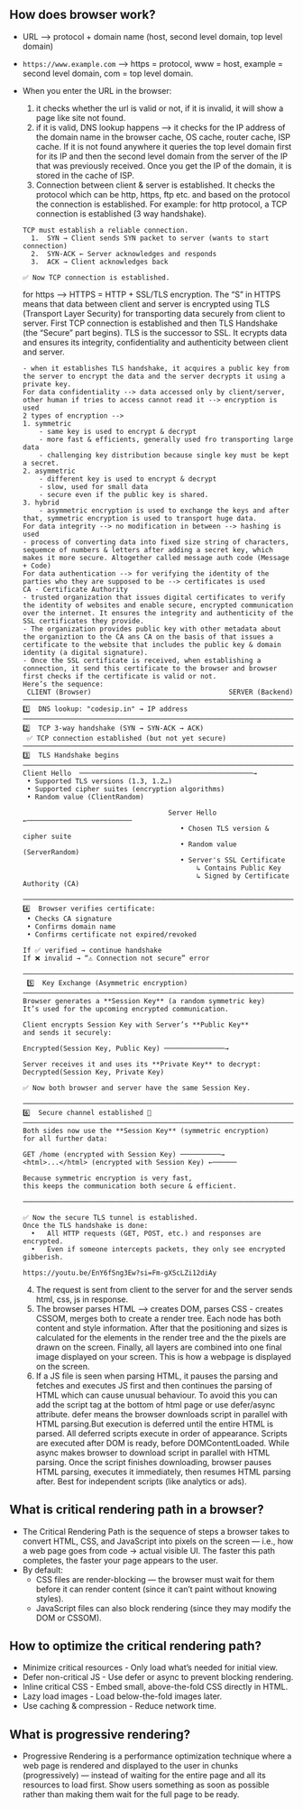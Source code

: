 ## How does browser work?
- URL --> protocol + domain name (host, second level domain, top level domain)
- ```https://www.example.com``` --> https = protocol, www = host, example = second level domain, com = top level domain.
- When you enter the URL in the browser:
  1. it checks whether the url is valid or not, if it is invalid, it will show a page like site not found.
  2. if it is valid, DNS lookup happens --> it checks for the IP address of the domain name in the browser cache, OS cache, router cache, ISP cache. If it is not found anywhere it queries the top level domain first for its IP and then the second level domain from the server of the IP that was previously received. Once you get the IP of the domain, it is stored in the cache of ISP.
  3. Connection between client & server is established. It checks the protocol which can be http, https, ftp etc. and based on the protocol the connection is established. For example: for http protocol, a TCP connection is established (3 way handshake).
  ```
  TCP must establish a reliable connection.
	1.	SYN → Client sends SYN packet to server (wants to start connection)
	2.	SYN-ACK ← Server acknowledges and responds
	3.	ACK → Client acknowledges back

  ✅ Now TCP connection is established.
  ```
     for https --> HTTPS = HTTP + SSL/TLS encryption. The “S” in HTTPS means that data between client and server is encrypted using TLS (Transport Layer Security) for transporting data securely from client to server. First TCP connection is established and then TLS Handshake (the “Secure” part begins). TLS is the successor to SSL. It ecrypts data and ensures its integrity, confidentiality and authenticity between client and server.
  ```
  - when it establishes TLS handshake, it acquires a public key from the server to encrypt the data and the server decrypts it using a private key.
  For data confidentiality --> data accessed only by client/server, other human if tries to access cannot read it --> encryption is used
  2 types of encryption -->
  1. symmetric
      - same key is used to encrypt & decrypt
      - more fast & efficients, generally used fro transporting large data
      - challenging key distribution because single key must be kept a secret.
  2. asymmetric
      - different key is used to encrypt & decrypt
      - slow, used for small data
      - secure even if the public key is shared.
  3. hybrid
      - asymmetric encryption is used to exchange the keys and after that, symmetric encryption is used to transport huge data.
  For data integrity --> no modification in between --> hashing is used
  - process of converting data into fixed size string of characters, sequemce of numbers & letters after adding a secret key, which makes it more secure. Altogether called message auth code (Message + Code)
  For data authentication --> for verifying the identity of the parties who they are supposed to be --> certificates is used
  CA - Certificate Authority
  - trusted organization that issues digital certificates to verify the identity of websites and enable secure, encrypted communication over the internet. It ensures the integrity and authenticity of the SSL certificates they provide.
  - The organization provides public key with other metadata about the organiztion to the CA ans CA on the basis of that issues a certificate to the website that includes the public key & domain identity (a digital signature).
  - Once the SSL certificate is received, when establishing a connection, it send this certificate to the browser and browser first checks if the certificate is valid or not.
  Here’s the sequence:
   CLIENT (Browser)                                  SERVER (Backend)
  ─────────────────────────────────────────────────────────────────────────────
  1️⃣  DNS lookup: "codesip.in" → IP address
  ─────────────────────────────────────────────────────────────────────────────
  2️⃣  TCP 3-way handshake (SYN → SYN-ACK → ACK)
   ✅ TCP connection established (but not yet secure)
  ─────────────────────────────────────────────────────────────────────────────
  3️⃣  TLS Handshake begins
  ─────────────────────────────────────────────────────────────────────────────
  Client Hello  ───────────────────────────────────────────→
   • Supported TLS versions (1.3, 1.2…)
   • Supported cipher suites (encryption algorithms)
   • Random value (ClientRandom)

                                      Server Hello  ←──────────────────────────
                                         • Chosen TLS version & cipher suite
                                         • Random value (ServerRandom)
                                         • Server's SSL Certificate 
                                             ↳ Contains Public Key
                                             ↳ Signed by Certificate Authority (CA)

  ─────────────────────────────────────────────────────────────────────────────
  4️⃣  Browser verifies certificate:
   • Checks CA signature
   • Confirms domain name
   • Confirms certificate not expired/revoked

  If ✅ verified → continue handshake  
  If ❌ invalid → “⚠️ Connection not secure” error

  ─────────────────────────────────────────────────────────────────────────────
   5️⃣  Key Exchange (Asymmetric encryption)
  ─────────────────────────────────────────────────────────────────────────────
  Browser generates a **Session Key** (a random symmetric key)
  It’s used for the upcoming encrypted communication.

  Client encrypts Session Key with Server’s **Public Key**
  and sends it securely:

  Encrypted(Session Key, Public Key) ───────────────→

  Server receives it and uses its **Private Key** to decrypt:
  Decrypted(Session Key, Private Key)

  ✅ Now both browser and server have the same Session Key.

  ─────────────────────────────────────────────────────────────────────────────
  6️⃣  Secure channel established 🔐
  ─────────────────────────────────────────────────────────────────────────────
  Both sides now use the **Session Key** (symmetric encryption)
  for all further data:

  GET /home (encrypted with Session Key) ──────────→
  <html>...</html> (encrypted with Session Key) ←──────

  Because symmetric encryption is very fast,
  this keeps the communication both secure & efficient.

  ─────────────────────────────────────────────────────────────────────────────

  ✅ Now the secure TLS tunnel is established.
  Once the TLS handshake is done:
	•	All HTTP requests (GET, POST, etc.) and responses are encrypted.
	•	Even if someone intercepts packets, they only see encrypted gibberish.
  
  https://youtu.be/EnY6fSng3Ew?si=Fm-gXScLZi12diAy
  ```
  
  4. The request is sent from client to the server for and the server sends html, css, js in response.
  5. The browser parses HTML --> creates DOM, parses CSS - creates CSSOM, merges both to create a render tree. Each node has both content and style information. After that the positioning and sizes is calculated for the elements in the render tree and the the pixels are drawn on the screen. Finally, all layers are combined into one final image displayed on your screen. This is how a webpage is displayed on the screen.
  6. If a JS file is seen when parsing HTML, it pauses the parsing and fetches and executes JS first and then continues the parsing of HTML which can cause unusual behaviour. To avoid this you can add the script tag at the bottom of html page or use defer/async attribute. defer means the browser downloads script in parallel with HTML parsing.But execution is deferred until the entire HTML is parsed.	All deferred scripts execute in order of appearance. Scripts are executed after DOM is ready, before DOMContentLoaded. While async makes browser to download script in parallel with HTML parsing. Once the script finishes downloading, browser pauses HTML parsing, executes it immediately, then resumes HTML parsing after. Best for independent scripts (like analytics or ads).

## What is critical rendering path in a browser?
- The Critical Rendering Path is the sequence of steps a browser takes to convert HTML, CSS, and JavaScript into pixels on the screen — i.e., how a web page goes from code → actual visible UI. The faster this path completes, the faster your page appears to the user.
- By default:
   - CSS files are render-blocking — the browser must wait for them before it can render content (since it can’t paint without knowing styles).
   - JavaScript files can also block rendering (since they may modify the DOM or CSSOM).

## How to optimize the critical rendering path?
- Minimize critical resources - Only load what’s needed for initial view.
- Defer non-critical JS - Use defer or async to prevent blocking rendering.
- Inline critical CSS - Embed small, above-the-fold CSS directly in HTML.
- Lazy load images - Load below-the-fold images later.
- Use caching & compression - Reduce network time.

## What is progressive rendering?
- Progressive Rendering is a performance optimization technique where a web page is rendered and displayed to the user in chunks (progressively) — instead of waiting for the entire page and all its resources to load first. Show users something as soon as possible rather than making them wait for the full page to be ready.
